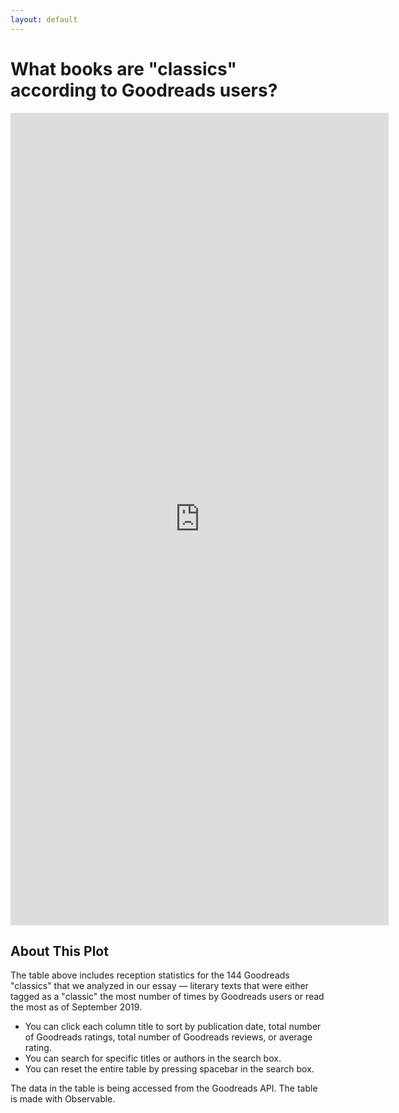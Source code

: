 ```yaml
---
layout: default
---
```


# **What books are "classics" according to Goodreads users?**


<iframe width="120%" height="1300" frameborder="0" scrolling="no" overflow="hidden"
  src="https://observablehq.com/embed/@mellymeldubs/the-goodreads-classics-sortable-table/2?cells=loading%2Cprogress%2Csearch_by%2Cviewof+search%2Cgoodreads_table"></iframe>
  
## About This Plot

The table above includes reception statistics for the 144 Goodreads "classics" that we analyzed in our essay — literary texts that were either tagged as a "classic" the most number of times by Goodreads users or read the most as of September 2019.

- You can click each column title to sort by publication date, total number of Goodreads ratings, total number of Goodreads reviews, or average rating.
- You can search for specific titles or authors in the search box.
- You can reset the entire table by pressing spacebar in the search box.

The data in the table is being accessed from the Goodreads API. The table is made with Observable.


